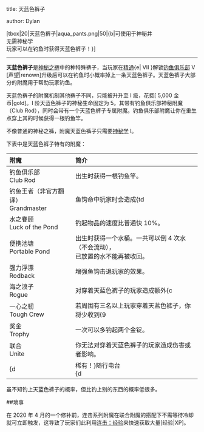 title: 天蓝色裤子

author: Dylan

[tbox|20|天蓝色裤子|aqua_pants.png|50|{b|可使用于神秘井<br>无需神秘学<br>玩家可以在钓鱼时获得天蓝色裤子！}]

---

**天蓝色裤子**是[神秘之裤](Mystic_Pants)中的种特殊裤子，当玩家在[精通](Prestige){e| VII }解锁[钓鱼俱乐部](Renown#Fishing_Club) V [声望|renown]升级后可以在钓鱼时小概率掉上一条天蓝色裤子。天蓝色裤子大部分的附魔用于帮助玩家钓鱼。

天蓝色裤子的附魔机制其他裤子不同，只能被升升至 I 级，花费[ 5,000 金币|gold]。I 阶天蓝色裤子的神秘生命固定为 5。其带有钓鱼俱乐部神秘附魔（Club Rod），同时会带有一个天蓝色裤子专属附魔。钓鱼俱乐部附魔让你在重生点穿上其的时候获得一根钓鱼竿。

不像普通的神秘之裤，附魔天蓝色裤子只需要[神秘学](Renown#Mysticism) I。

下表中是天蓝色裤子特有的附魔：

|<div style="text-align: left">附魔</div>|<div style="text-align: left">简介</div>|
|---|---|
|钓鱼俱乐部<br>Club Rod|出生时获得一根钓鱼竿。|
|钓鱼王者（非官方翻译）<br>Grandmaster|鱼钩命中玩家时会造成{td|0.5[heart]}真实伤害。|
|水之眷顾<br>Luck of the Pond|钓起物品的速度比普通快 10%。|
|便携池塘<br>Portable Pond|出生时获得一个水桶。一共可以倒 4 次水（不会流动），<br>已放置的水不能再被收回。|
|强力浮漂<br>Rodback|增强鱼钩击退玩家的效果。|
|海之浪子<br>Rogue|对穿着天蓝色裤子的玩家造成额外{c| +25% }伤害并减少{9| -10% }来自该玩家的伤害。|
|一心之韧<br>Tough Crew|若周围有三名以上玩家穿着天蓝色裤子，你将少收到{9| 15% }的伤害。|
|奖金<br>Trophy|一次可以多钓起两个金锭。|
|联合<br>Unite|你无法对穿着天蓝色裤子的玩家造成伤害或者影响。|
|{d|稀有！}随行电台<br>{d|RARE!} Stereo|穿上后会对周围玩家播放随机的 Hypixel 音符盒音乐。|

虽不知钓上天蓝色裤子的概率，但比钓上别的东西的概率低很多。

##琐事

在 2020 年 4 月的一个修补前，连击系列附魔在联合附魔的搭配下不需等待冷却就可立即触发，这导致了玩家们此利用[连击：经验](Mystic_Sword#Combo_XP)来快速获取大量[经验|XP]。